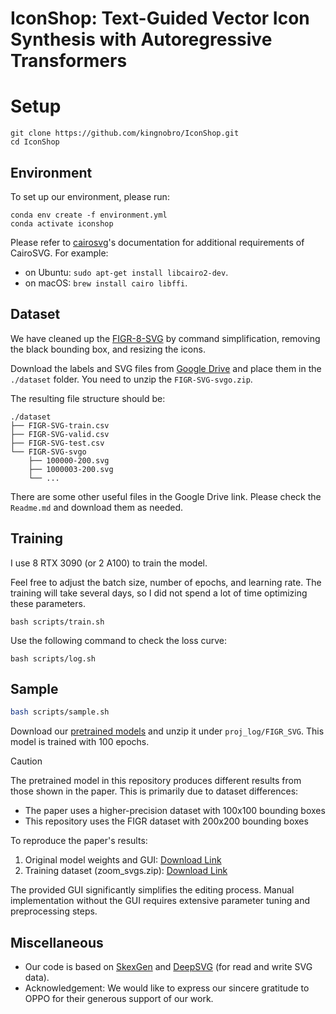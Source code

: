 # IconShop: Text-Guided Vector Icon Synthesis with Autoregressive Transformers

# Setup
```
git clone https://github.com/kingnobro/IconShop.git
cd IconShop
```

## Environment
To set up our environment, please run:
```
conda env create -f environment.yml
conda activate iconshop
```
Please refer to [cairosvg](https://cairosvg.org/documentation/#installation)'s documentation for additional requirements of CairoSVG. For example:
- on Ubuntu: `sudo apt-get install libcairo2-dev`.
- on macOS: `brew install cairo libffi`.

## Dataset
We have cleaned up the [FIGR-8-SVG](https://github.com/marcdemers/FIGR-8-SVG) by command simplification, removing the black bounding box, and resizing the icons.

Download the labels and SVG files from [Google Drive](https://drive.google.com/drive/folders/1dXdrBqJDmEn8K8TeY2w3mvEtADZipPOc?usp=drive_link) and place them in the `./dataset` folder. You need to unzip the `FIGR-SVG-svgo.zip`.

The resulting file structure should be:
```
./dataset
├── FIGR-SVG-train.csv
├── FIGR-SVG-valid.csv
├── FIGR-SVG-test.csv
└── FIGR-SVG-svgo
    ├── 100000-200.svg
    ├── 1000003-200.svg
    └── ...
```

There are some other useful files in the Google Drive link. Please check the `Readme.md` and download them as needed.

## Training
I use 8 RTX 3090 (or 2 A100) to train the model.

Feel free to adjust the batch size, number of epochs, and learning rate. The training will take several days, so I did not spend a lot of time optimizing these parameters.
```
bash scripts/train.sh
```

Use the following command to check the loss curve:
```
bash scripts/log.sh
```

## Sample
```bash
bash scripts/sample.sh
```
Download our [pretrained models](https://drive.google.com/drive/folders/1xF0AjYk-WvfNuv6z5xluNDC87ktke2rK?usp=sharing) and unzip it under `proj_log/FIGR_SVG`. This model is trained with 100 epochs.

> [!CAUTION] 
> The pretrained model in this repository produces different results from those shown in the paper. This is primarily due to dataset differences:
> - The paper uses a higher-precision dataset with 100x100 bounding boxes
> - This repository uses the FIGR dataset with 200x200 bounding boxes
>
> To reproduce the paper's results:
> 1. Original model weights and GUI: [Download Link](https://drive.google.com/drive/folders/1ZS1dAIGz6t29uJ9i_7LTDvZbMRUKG0dp?usp=sharing)
> 2. Training dataset (zoom_svgs.zip): [Download Link](https://drive.google.com/drive/folders/1Iz39p31i8z9H0LrnSS3RJ2zwWA4T9Btv?usp=sharing)
>
> The provided GUI significantly simplifies the editing process. Manual implementation without the GUI requires extensive parameter tuning and preprocessing steps.


## Miscellaneous
- Our code is based on [SkexGen](https://github.com/samxuxiang/SkexGen) and [DeepSVG](https://github.com/alexandre01/deepsvg) (for read and write SVG data).
- Acknowledgement: We would like to express our sincere gratitude to OPPO for their generous support of our work.
